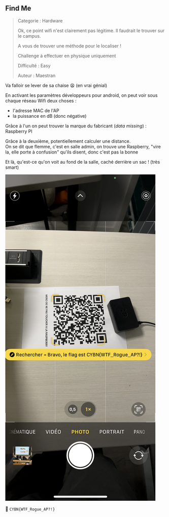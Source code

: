 ## Find Me

> Categorie : Hardware
>
> Ok, ce point wifi n'est clairement pas légitime. Il faudrait le trouver sur le campus.
>
> A vous de trouver une méthode pour le localiser !
>
> Challenge à effectuer en physique uniquement
>
> Difficulté : Easy
>
> Auteur : Maestran


Va falloir se lever de sa chaise 😫 (en vrai génial)

En activant les paramètres développeurs pour android, on peut voir sous chaque réseau Wifi deux choses : 
- l'adresse MAC de l'AP
- la puissance en dB (donc négative)

Grâce à l'un on peut trouver la marque du fabricant (*data missing*) : Raspberry PI

Grâce à la deuxième, potentiellement calculer une distance. <br/>
On se dit que flemme, c'est en salle admin, on trouve une Raspberry, "vire la, elle porte à confusion" qu'ils disent, donc c'est pas la bonne <br/>

Et là, qu'est-ce qu'on voit au fond de la salle, caché derrière un sac ! (très smart)

![img.png](img.png)

🚩 `CYBN{WTF_Rogue_AP?!}`
